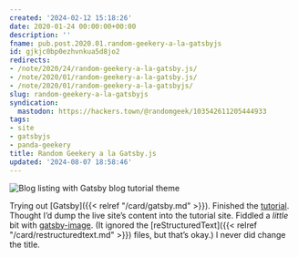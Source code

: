 ```yaml
---
created: '2024-02-12 15:18:26'
date: 2020-01-24 00:00:00+00:00
description: ''
fname: pub.post.2020.01.random-geekery-a-la-gatsbyjs
id: gjkjc0bp0ezhvnkua5d8jo2
redirects:
- /note/2020/24/random-geekery-a-la-gatsby.js/
- /note/2020/01/random-geekery-a-la-gatsby.js/
- /note/2020/01/random-geekery-a-la-gatsbyjs/
slug: random-geekery-a-la-gatsbyjs
syndication:
  mastodon: https://hackers.town/@randomgeek/103542611205444933
tags:
- site
- gatsbyjs
- panda-geekery
title: Random Geekery a la Gatsby.js
updated: '2024-08-07 18:58:46'
---
```


![Blog listing with Gatsby blog tutorial theme](assets/img/2020/cover-2020-01-24.png)

Trying out [Gatsby]({{< relref "/card/gatsby.md" >}}). Finished the [tutorial](https://www.gatsbyjs.org/tutorial/). Thought I’d dump the live site’s content into the tutorial site. Fiddled a *little* bit with [gatsby-image](https://www.gatsbyjs.org/packages/gatsby-image/). (It ignored the [reStructuredText]({{< relref "/card/restructuredtext.md" >}}) files, but that’s okay.) I never did change the title.